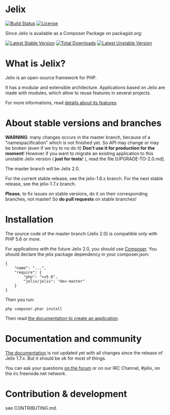 # Jelix

[![Build Status](https://travis-ci.org/jelix/jelix.svg?branch=master)](https://travis-ci.org/jelix/jelix)
[![License](https://poser.pugx.org/jelix/jelix/license)](https://packagist.org/packages/jelix/jelix)

Since Jelix is available as a Composer Package on packagist.org:

[![Latest Stable Version](https://poser.pugx.org/jelix/jelix/v/stable)](https://packagist.org/packages/jelix/jelix)
[![Total Downloads](https://poser.pugx.org/jelix/jelix/downloads)](https://packagist.org/packages/jelix/jelix)
[![Latest Unstable Version](https://poser.pugx.org/jelix/jelix/v/unstable)](https://packagist.org/packages/jelix/jelix)

What is Jelix?
==============

Jelix is an open-source framework for PHP.

It has a modular and extensible architecture. Applications based on Jelix are made
with modules, which allow to reuse features in several projects.

For more informations, read [details about its features](http://jelix.org/articles/en/features).

About stable versions and branches
==================================

**WARNING**: many changes occurs in the master branch, because of a "namespacification"
which is not finished yet. So API may change or may be broken (even if we try to no do it)
**Don't use it for production for the moment**! However if you want to migrate an existing
application to this unstable Jelix version ( **just for tests**! ), read the file
[UPGRADE-TO-2.0.md].

The master branch will be Jelix 2.0.

For the current stable release, see the jelix-1.6.x branch. For the next stable release,
see the jelix-1.7.x branch.

**Please**, to fix issues on stable versions, do it on their corresponding branches,
not master! So **do pull requests** on stable branches!

Installation
===========

The source code of the master branch (Jelix 2.0) is compatible only with PHP 5.6 or more.

For applications with the future Jelix 2.0, you should use
[Composer](http://getcomposer.org). You should declare the jelix package dependency in
your composer.json:

```
{
    "name": "...",
    "require": {
        "php": ">=5.6",
        "jelix/jelix": "dev-master"
    }
}
```

Then you run:

```
php composer.phar install
```

Then read [the documentation to create an application](http://docs.jelix.org/en/manual-1.7/create-application).

Documentation and community
========================

[The documentation](http://docs.jelix.org) is not updated yet with all changes since the
release of Jelix 1.7.x. But it should be ok for most of things.

You can ask your questions [on the forum](http://jelix.org/forums/forum/cat/2-english) or
on our IRC Channel, #jelix, on the irc.freenode.net network.

Contribution & development
===========================

see CONTRIBUTING.md.
